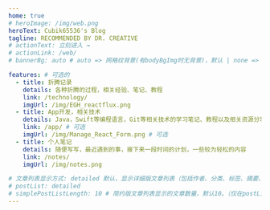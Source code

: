 ```yaml
---
home: true
# heroImage: /img/web.png
heroText: Cubik65536's Blog
tagline: RECOMMENDED BY DR. CREATIVE
# actionText: 立刻进入 →
# actionLink: /web/
# bannerBg: auto # auto => 网格纹背景(有bodyBgImg时无背景)，默认 | none => 无 | '大图地址' | background: 自定义背景样式       提示：如发现文本颜色不适应你的背景时可以到palette.styl修改$bannerTextColor变量

features: # 可选的
  - title: 折腾记录
    details: 各种折腾的过程，相关经验、笔记、教程
    link: /technology/
    imgUrl: /img/EGH_reactflux.png
  - title: App开发，相关技术
    details: Java，Swift等编程语言，Git等相关技术的学习笔记、教程以及相关资源分享
    link: /app/ # 可选
    imgUrl: /img/Manage_React_Form.png # 可选
  - title: 个人笔记
    details: 随便写写，最近遇到的事，接下来一段时间的计划，一些较为轻松的内容
    link: /notes/
    imgUrl: /img/notes.png

# 文章列表显示方式: detailed 默认，显示详细版文章列表（包括作者、分类、标签、摘要、分页等）| simple => 显示简约版文章列表（仅标题和日期）| none 不显示文章列表
# postList: detailed
# simplePostListLength: 10 # 简约版文章列表显示的文章数量，默认10。（仅在postList设置为simple时生效）
---
```

